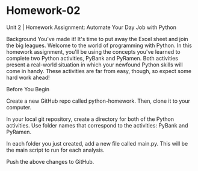 # Homework-02

Unit 2 | Homework Assignment: Automate Your Day Job with Python

Background
You've made it! It's time to put away the Excel sheet and join the big leagues. Welcome to the world of programming with Python. In this homework assignment, you'll be using the concepts you've learned to complete two Python activities, PyBank and PyRamen. Both activities present a real-world situation in which your newfound Python skills will come in handy. These activities are far from easy, though, so expect some hard work ahead!

Before You Begin


Create a new GitHub repo called python-homework. Then, clone it to your computer.


In your local git repository, create a directory for both of the Python activities. Use folder names that correspond to the activities: PyBank and PyRamen.


In each folder you just created, add a new file called main.py. This will be the main script to run for each analysis.


Push the above changes to GitHub.


